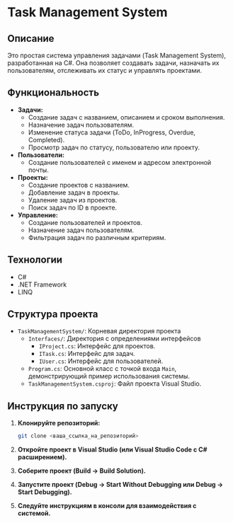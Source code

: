# Task Management System

## Описание

Это простая система управления задачами (Task Management System), разработанная на C#. Она позволяет создавать задачи, назначать их пользователям, отслеживать их статус и управлять проектами.

## Функциональность

*   **Задачи:**
    *   Создание задач с названием, описанием и сроком выполнения.
    *   Назначение задач пользователям.
    *   Изменение статуса задачи (ToDo, InProgress, Overdue, Completed).
    *   Просмотр задач по статусу, пользователю или проекту.
*   **Пользователи:**
    *   Создание пользователей с именем и адресом электронной почты.
*   **Проекты:**
    *   Создание проектов с названием.
    *   Добавление задач в проекты.
    *   Удаление задач из проектов.
    *   Поиск задач по ID в проекте.
*   **Управление:**
    *   Создание пользователей и проектов.
    *   Назначение задач пользователям.
    *   Фильтрация задач по различным критериям.

## Технологии

*   C#
*   .NET Framework
*   LINQ

## Структура проекта

*   `TaskManagementSystem/`: Корневая директория проекта
    *   `Interfaces/`: Директория с определениями интерфейсов
        *   `IProject.cs`: Интерфейс для проектов.
        *   `ITask.cs`: Интерфейс для задач.
        *   `IUser.cs`: Интерфейс для пользователей.
    *   `Program.cs`: Основной класс с точкой входа `Main`, демонстрирующий пример использования системы.
    *   `TaskManagementSystem.csproj`: Файл проекта Visual Studio.

## Инструкция по запуску

1.  **Клонируйте репозиторий:**

    ```bash
    git clone <ваша_ссылка_на_репозиторий>
    ```

2.  **Откройте проект в Visual Studio (или Visual Studio Code с C# расширением).**

3.  **Соберите проект (Build -> Build Solution).**

4.  **Запустите проект (Debug -> Start Without Debugging или Debug -> Start Debugging).**

5.  **Следуйте инструкциям в консоли для взаимодействия с системой.**
